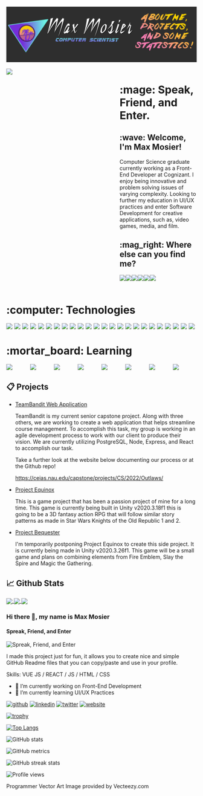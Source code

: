 [![Header](https://raw.githubusercontent.com/Mmosier11/Mmosier11/master/assets/github_header.png "Header")](https://maxmosier.com/)

<div style="display: flex;">
	<div align="right">
		<img align="right" src="https://github.com/SenpaiSumpie/SenpaiSumpie/blob/main/assets/programmer.jpg" width="300">
	</div>
	<div align="left">
		<h1 align="left"> :mage: Speak, Friend, and Enter. </h1>
		<h2 align="left"> :wave: Welcome, I'm Max Mosier! </h2>
		<p align="left"> Computer Science graduate currently working as a Front-End Developer at Cognizant. I enjoy being innovative and problem solving issues 		of varying complexity. Looking to further my education in UI/UX practices and enter Software Development for creative applications, such as, video 		   games, media, and film. </p>
		<h2 align="left"> :mag_right: Where else can you find me? </h2>
		<div align="left">
  			<div style="display: flex;">
   				<a href="https://steamcommunity.com/id/taxnan11/">
					<img src="https://github.com/SenpaiSumpie/SenpaiSumpie/blob/main/assets/steam.svg" width="75" /> 
				</a>
				<a href="">
					<img src="https://github.com/SenpaiSumpie/SenpaiSumpie/blob/main/assets/epicgames.svg" width="75" />
				</a>
				<a href="">
					<img src="https://github.com/SenpaiSumpie/SenpaiSumpie/blob/main/assets/twitter.svg" width="75" />
				</a>
				<a href="">
					<img src="https://github.com/SenpaiSumpie/SenpaiSumpie/blob/main/assets/linkedin.svg" width="75" />
				</a>
				<a href="">
					<img src="https://github.com/SenpaiSumpie/SenpaiSumpie/blob/main/assets/discord.svg" width="75" />
				</a>
				<a href="https://maxmosier.com">
					<img src="https://github.com/SenpaiSumpie/SenpaiSumpie/blob/main/assets/website.svg" width="75" />
				</a>
  			</div>
		</div>
	</div>
</div>
<br>
<div>
	<h1>:computer: Technologies</h1>
	<div style="display: flex;">
		<!-- First Row -->
		<img src="https://github.com/SenpaiSumpie/SenpaiSumpie/blob/main/assets/react.svg" width="100" />
		<img src="https://github.com/SenpaiSumpie/SenpaiSumpie/blob/main/assets/html.svg" width="100" />
		<img src="https://github.com/SenpaiSumpie/SenpaiSumpie/blob/main/assets/css.svg" width="100" />
		<img src="https://github.com/SenpaiSumpie/SenpaiSumpie/blob/main/assets/js.svg" width="100" />
		<img src="https://github.com/SenpaiSumpie/SenpaiSumpie/blob/main/assets/nodejs.svg" width="100" />
		<img src="https://github.com/SenpaiSumpie/SenpaiSumpie/blob/main/assets/express.svg" width="100" />
		<img src="https://github.com/SenpaiSumpie/SenpaiSumpie/blob/main/assets/aws.svg" width="100">
		<img src="https://github.com/SenpaiSumpie/SenpaiSumpie/blob/main/assets/java.svg" width="100" />
		<!-- Second Row -->
		<img src="https://github.com/SenpaiSumpie/SenpaiSumpie/blob/main/assets/unity.svg" width="100" />
		<img src="https://github.com/SenpaiSumpie/SenpaiSumpie/blob/main/assets/unrealengine.svg" width="100" />
		<img src="https://github.com/SenpaiSumpie/SenpaiSumpie/blob/main/assets/c.svg" width="100"/>
		<img src="https://github.com/SenpaiSumpie/SenpaiSumpie/blob/main/assets/cplusplus.svg" width="100"/>
		<img src="https://github.com/SenpaiSumpie/SenpaiSumpie/blob/main/assets/csharp.svg" width="100" />
		<img src="https://github.com/SenpaiSumpie/SenpaiSumpie/blob/main/assets/git.svg" width="100" />
		<img src="https://github.com/SenpaiSumpie/SenpaiSumpie/blob/main/assets/github.svg" width="100" />
		<img src="https://github.com/SenpaiSumpie/SenpaiSumpie/blob/main/assets/trello.svg" width="100" />
		<!-- Third Row -->
		<img src="https://github.com/SenpaiSumpie/SenpaiSumpie/blob/main/assets/vscode.svg" width="100" />
		<img src="https://github.com/SenpaiSumpie/SenpaiSumpie/blob/main/assets/json.svg" width="100" />
		<img src="https://github.com/SenpaiSumpie/SenpaiSumpie/blob/main/assets/materialui.svg" width="100" />
		<img src="https://github.com/SenpaiSumpie/SenpaiSumpie/blob/main/assets/mysql.svg" width="100" />
		<img src="https://github.com/SenpaiSumpie/SenpaiSumpie/blob/main/assets/pgsql.svg" width="100" />
		<img src="https://github.com/SenpaiSumpie/SenpaiSumpie/blob/main/assets/python.svg" width="100" />
		<img src="https://github.com/SenpaiSumpie/SenpaiSumpie/blob/main/assets/sql.svg" width="100" />
		<img src="https://github.com/SenpaiSumpie/SenpaiSumpie/blob/main/assets/stack.svg" width="100" />
		<!--Fourth Row-->
	</div>
	<h1> :mortar_board: Learning </h1>
	<div style="display: flex;">
		<!--First Row-->
		<img src="https://github.com/SenpaiSumpie/SenpaiSumpie/blob/main/assets/angular.svg" width="100">
		<img src="https://github.com/SenpaiSumpie/SenpaiSumpie/blob/main/assets/typescript.svg" width="100" />
		<img src="https://github.com/SenpaiSumpie/SenpaiSumpie/blob/main/assets/cognito.svg" width="100">
		<img src="https://github.com/SenpaiSumpie/SenpaiSumpie/blob/main/assets/beanstalk.svg" width="100" />
		<img src="https://github.com/SenpaiSumpie/SenpaiSumpie/blob/main/assets/dynamodb.svg" width="100" />
		<img src="https://github.com/SenpaiSumpie/SenpaiSumpie/blob/main/assets/lambda.svg" width="100">
		<img src="https://github.com/SenpaiSumpie/SenpaiSumpie/blob/main/assets/api.svg" width="100" />
		<img src="https://github.com/SenpaiSumpie/SenpaiSumpie/blob/main/assets/s3.svg" width="100" />
		<!--Second Row-->
	</div>
</div>


## :clipboard: Projects
<ul>
	<li><a href="https://github.com/QJMTech/TeamBandit" title="TeamBandit"> TeamBandit Web Application </a></li>
	<p> TeamBandit is my current senior capstone project. Along with three others, we are working to create a web application that helps streamline course management. To accomplish this task, my group is working in an agile development process to work with our client to produce their vision. We are currently utilizing PostgreSQL, Node, Express, and React to accomplish our task.</p>
		       <p> Take a further look at the website below documenting our process or at the Github repo!</p>
		       <a href="https://ceias.nau.edu/capstone/projects/CS/2022/Outlaws/">https://ceias.nau.edu/capstone/projects/CS/2022/Outlaws/</a>
	<p></p>
	<li><a href="https://maxmosier.com/game-projects/project-equinox/index.html" title="Equinox"> Project Equinox </a></li>
	<p> This is a game project that has been a passion project of mine for a long time. This game is currently being built in Unity v2020.3.18f1 this is going to be a 3D fantasy action RPG that will follow similar story patterns as made in Star Wars Knights of the Old Republic 1 and 2.</p>
	<li><a href="" title="Bequester"> Project Bequester </a></li>
	<p> I'm temporarily postponing Project Equinox to create this side project. It is currently being made in Unity v2020.3.26f1. This game will be a small game and plans on combining elements from Fire Emblem, Slay the Spire and Magic the Gathering.</p>
</ul>


## :chart_with_upwards_trend: Github Stats
<a href="https://github.com/SenapaiSumpie">
  <img align="center" src="https://github-readme-stats.vercel.app/api?username=SenpaiSumpie&show_icons=true&title_color=f47ab7&text_color=6cf3e6&icon_color=752eda&bg_color=512173" />
</a>
<a href="https://github.com/SenpaiSumpie">
  <img align="center" src="https://github-readme-stats.vercel.app/api/top-langs/?username=SenpaiSumpie&hide=css,html,yacc,game-maker-language&title_color=f47ab7&text_color=6cf3e6&icon_color=752eda&bg_color=512173"/>
</a>

<a href="https://github.com/QJMTech/TeamBandit">
  <img align="center" src="https://github-readme-stats.vercel.app/api/pin/?username=QJMTech&repo=TeamBandit&title_color=f47ab7&text_color=6cf3e6&icon_color=752eda&bg_color=512173" />
</a>


### Hi there 👋, my name is Max Mosier
#### Spreak, Friend, and Enter
![Spreak, Friend, and Enter](https://arturssmirnovs.github.io/github-profile-readme-generator/images/banner.png)

I made this project just for fun, it allows you to create nice and simple GitHub Readme files that you can copy/paste and use in your profile.

Skills: VUE JS / REACT / JS / HTML / CSS

- 🔭 I’m currently working on Front-End Development 
- 🌱 I’m currently learning UI/UX Practices 


[<img src='https://cdn.jsdelivr.net/npm/simple-icons@3.0.1/icons/github.svg' alt='github' height='40'>](https://github.com/SenpaiSumpie)  [<img src='https://cdn.jsdelivr.net/npm/simple-icons@3.0.1/icons/linkedin.svg' alt='linkedin' height='40'>](https://www.linkedin.com/in/max-mosier/)  [<img src='https://cdn.jsdelivr.net/npm/simple-icons@3.0.1/icons/twitter.svg' alt='twitter' height='40'>](https://twitter.com/SenpaiSumpie)  [<img src='https://cdn.jsdelivr.net/npm/simple-icons@3.0.1/icons/icloud.svg' alt='website' height='40'>](maxmosier.com)  

[![trophy](https://github-profile-trophy.vercel.app/?username=SenpaiSumpie)](https://github.com/ryo-ma/github-profile-trophy)

[![Top Langs](https://github-readme-stats.vercel.app/api/top-langs/?username=SenpaiSumpie)](https://github.com/anuraghazra/github-readme-stats)

![GitHub stats](https://github-readme-stats.vercel.app/api?username=SenpaiSumpie&show_icons=true)  

![GitHub metrics](https://metrics.lecoq.io/SenpaiSumpie)  

![GitHub streak stats](https://github-readme-streak-stats.herokuapp.com/?user=SenpaiSumpie)  

![Profile views](https://gpvc.arturio.dev/SenpaiSumpie)  

Programmer Vector Art Image provided by Vecteezy.com
